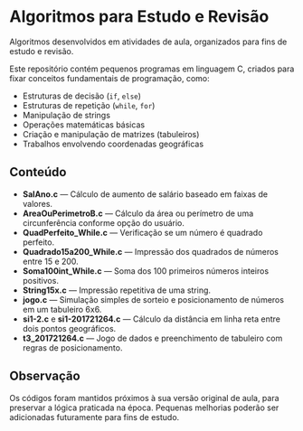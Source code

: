 # Algoritmos para Estudo e Revisão

Algoritmos desenvolvidos em atividades de aula, organizados para fins de estudo e revisão.

Este repositório contém pequenos programas em linguagem C, criados para fixar conceitos fundamentais de programação, como:

- Estruturas de decisão (`if`, `else`)
- Estruturas de repetição (`while`, `for`)
- Manipulação de strings
- Operações matemáticas básicas
- Criação e manipulação de matrizes (tabuleiros)
- Trabalhos envolvendo coordenadas geográficas

## Conteúdo

- **SalAno.c** — Cálculo de aumento de salário baseado em faixas de valores.
- **AreaOuPerimetroB.c** — Cálculo da área ou perímetro de uma circunferência conforme opção do usuário.
- **QuadPerfeito_While.c** — Verificação se um número é quadrado perfeito.
- **Quadrado15a200_While.c** — Impressão dos quadrados de números entre 15 e 200.
- **Soma100int_While.c** — Soma dos 100 primeiros números inteiros positivos.
- **String15x.c** — Impressão repetitiva de uma string.
- **jogo.c** — Simulação simples de sorteio e posicionamento de números em um tabuleiro 6x6.
- **si1-2.c** e **si1-201721264.c** — Cálculo da distância em linha reta entre dois pontos geográficos.
- **t3_201721264.c** — Jogo de dados e preenchimento de tabuleiro com regras de posicionamento.

## Observação

Os códigos foram mantidos próximos à sua versão original de aula, para preservar a lógica praticada na época. Pequenas melhorias poderão ser adicionadas futuramente para fins de estudo.
